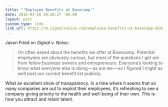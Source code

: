```yaml
---
title: "‘Employee Benefits at Basecamp’"
date: 2016-01-10 18:28:27 -06:00
layout: post
custom_type: link
link_url: https://m.signalvnoise.com/employee-benefits-at-basecamp-d2d46fd06c58?gi=ccfbe6430075
---
```


Jason Fried on *Signal v. Noise*:

> I’m often asked about the benefits we offer at Basecamp. Potential employees are obviously curious, but most of the questions I get are from fellow business owners and entrepreneurs. Everyone’s looking to know what everyone else is doing — as are we — so I figured I might as well post our current benefit list publicly.

What an excellent show of transparency. In a time where it seems that so many companies are out to exploit their employees, it’s refreshing to see a company giving priority to the health and well-being of their own. *This* is how you attract and retain talent.
